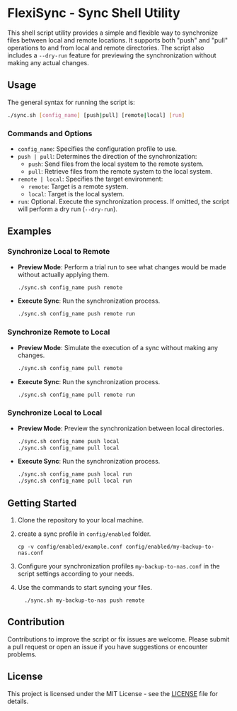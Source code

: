 # FlexiSync - Sync Shell Utility

This shell script utility provides a simple and flexible way to synchronize files between local and remote locations. It supports both "push" and "pull" operations to and from local and remote directories. The script also includes a `--dry-run` feature for previewing the synchronization without making any actual changes.


## Usage

The general syntax for running the script is:

```bash
./sync.sh [config_name] [push|pull] [remote|local] [run]
```

### Commands and Options

- `config_name`: Specifies the configuration profile to use.
- `push | pull`: Determines the direction of the synchronization:
  - `push`: Send files from the local system to the remote system.
  - `pull`: Retrieve files from the remote system to the local system.
- `remote | local`: Specifies the target environment:
  - `remote`: Target is a remote system.
  - `local`: Target is the local system.
- `run`: Optional. Execute the synchronization process. If omitted, the script will perform a dry run (`--dry-run`).

## Examples

### Synchronize Local to Remote

- **Preview Mode**:
  Perform a trial run to see what changes would be made without actually applying them.
  
  ```bash
  ./sync.sh config_name push remote
  ```

- **Execute Sync**:
  Run the synchronization process.

  ```bash
  ./sync.sh config_name push remote run
  ```

### Synchronize Remote to Local

- **Preview Mode**:
  Simulate the execution of a sync without making any changes.
  
  ```bash
  ./sync.sh config_name pull remote
  ```

- **Execute Sync**:
  Run the synchronization process.

  ```bash
  ./sync.sh config_name pull remote run
  ```

### Synchronize Local to Local

- **Preview Mode**:
  Preview the synchronization between local directories.
  
  ```bash
  ./sync.sh config_name push local
  ./sync.sh config_name pull local
  ```

- **Execute Sync**:
  Run the synchronization process.

  ```bash
  ./sync.sh config_name push local run
  ./sync.sh config_name pull local run
  ```

## Getting Started

1. Clone the repository to your local machine.
3. create a sync profile in `config/enabled` folder.

   ```
   cp -v config/enabled/example.conf config/enabled/my-backup-to-nas.conf
   ```
 
4. Configure your synchronization profiles `my-backup-to-nas.conf` in the script settings according to your needs.
5. Use the commands to start syncing your files.

   ```
	 ./sync.sh my-backup-to-nas push remote
   ```

## Contribution

Contributions to improve the script or fix issues are welcome. Please submit a pull request or open an issue if you have suggestions or encounter problems.

## License

This project is licensed under the MIT License - see the [LICENSE](LICENSE.md) file for details.